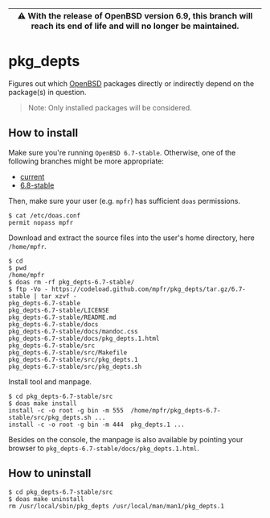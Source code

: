 | :warning: With the release of OpenBSD version 6.9, this branch will reach its end of life and will no longer be maintained.
| --- |

# pkg_depts

Figures out which [OpenBSD](https://www.openbsd.org) packages directly or indirectly depend on the package(s) in question.

> Note: Only installed packages will be considered.

## How to install

Make sure you're running `OpenBSD 6.7-stable`. Otherwise, one of the following branches might be more appropriate:
* [current](https://github.com/mpfr/pkg_depts)
* [6.8-stable](https://github.com/mpfr/pkg_depts/tree/6.8-stable)

Then, make sure your user (e.g. `mpfr`) has sufficient `doas` permissions.

```
$ cat /etc/doas.conf
permit nopass mpfr
```

Download and extract the source files into the user's home directory, here `/home/mpfr`.

```
$ cd
$ pwd
/home/mpfr
$ doas rm -rf pkg_depts-6.7-stable/
$ ftp -Vo - https://codeload.github.com/mpfr/pkg_depts/tar.gz/6.7-stable | tar xzvf -
pkg_depts-6.7-stable
pkg_depts-6.7-stable/LICENSE
pkg_depts-6.7-stable/README.md
pkg_depts-6.7-stable/docs
pkg_depts-6.7-stable/docs/mandoc.css
pkg_depts-6.7-stable/docs/pkg_depts.1.html
pkg_depts-6.7-stable/src
pkg_depts-6.7-stable/src/Makefile
pkg_depts-6.7-stable/src/pkg_depts.1
pkg_depts-6.7-stable/src/pkg_depts.sh
```

Install tool and manpage.

```
$ cd pkg_depts-6.7-stable/src
$ doas make install
install -c -o root -g bin -m 555  /home/mpfr/pkg_depts-6.7-stable/src/pkg_depts.sh ...
install -c -o root -g bin -m 444  pkg_depts.1 ...
```

Besides on the console, the manpage is also available by pointing your browser to `pkg_depts-6.7-stable/docs/pkg_depts.1.html`.

## How to uninstall

```
$ cd pkg_depts-6.7-stable/src
$ doas make uninstall
rm /usr/local/sbin/pkg_depts /usr/local/man/man1/pkg_depts.1
```
